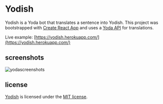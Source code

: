 # Yodish

Yodish is a Yoda bot that translates a sentence into Yodish.
This project was bootstrapped with [Create React App](https://github.com/facebookincubator/create-react-app) and uses a [Yoda API](https://github.com/richchurcher/yoda-api) for translations.

Live example: [https://yodish.herokuapp.com/](https://yodish.herokuapp.com/)

## screenshots
![yodascreenshots](https://user-images.githubusercontent.com/24817278/44435788-aa379880-a57f-11e8-8265-3a452eff3bb3.png)


## license
[Yodish](https://github.com/vlaunyc/yodish/blob/master/LICENSE) is licensed under the [MIT license](http://opensource.org/licenses/MIT).
